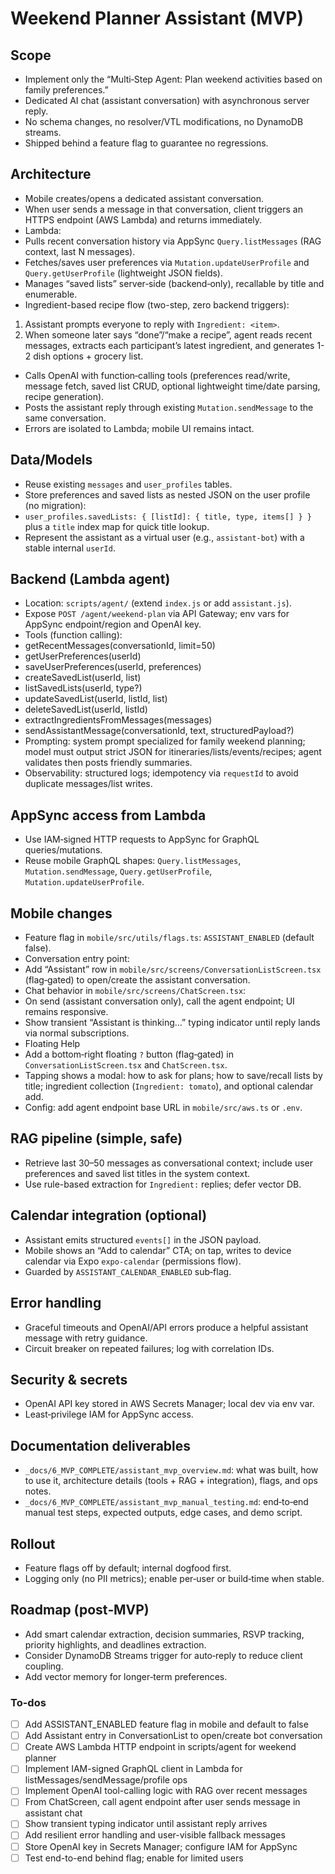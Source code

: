 <!-- 295fc8bc-181a-4ba8-8483-cec2c9934223 dadf0bef-6777-402f-8d46-c50dbd4bace2 -->
# Weekend Planner Assistant (MVP)

## Scope

- Implement only the “Multi‑Step Agent: Plan weekend activities based on family preferences.”
- Dedicated AI chat (assistant conversation) with asynchronous server reply.
- No schema changes, no resolver/VTL modifications, no DynamoDB streams.
- Shipped behind a feature flag to guarantee no regressions.

## Architecture

- Mobile creates/opens a dedicated assistant conversation.
- When user sends a message in that conversation, client triggers an HTTPS endpoint (AWS Lambda) and returns immediately.
- Lambda:
- Pulls recent conversation history via AppSync `Query.listMessages` (RAG context, last N messages).
- Fetches/saves user preferences via `Mutation.updateUserProfile` and `Query.getUserProfile` (lightweight JSON fields).
- Manages “saved lists” server‑side (backend‑only), recallable by title and enumerable.
- Ingredient-based recipe flow (two-step, zero backend triggers):
1) Assistant prompts everyone to reply with `Ingredient: <item>`.
2) When someone later says “done”/“make a recipe”, agent reads recent messages, extracts each participant’s latest ingredient, and generates 1-2 dish options + grocery list.
- Calls OpenAI with function‑calling tools (preferences read/write, message fetch, saved list CRUD, optional lightweight time/date parsing, recipe generation).
- Posts the assistant reply through existing `Mutation.sendMessage` to the same conversation.
- Errors are isolated to Lambda; mobile UI remains intact.

## Data/Models

- Reuse existing `messages` and `user_profiles` tables.
- Store preferences and saved lists as nested JSON on the user profile (no migration):
- `user_profiles.savedLists: { [listId]: { title, type, items[] } }` plus a `title` index map for quick title lookup.
- Represent the assistant as a virtual user (e.g., `assistant-bot`) with a stable internal `userId`.

## Backend (Lambda agent)

- Location: `scripts/agent/` (extend `index.js` or add `assistant.js`).
- Expose `POST /agent/weekend-plan` via API Gateway; env vars for AppSync endpoint/region and OpenAI key.
- Tools (function calling):
- getRecentMessages(conversationId, limit=50)
- getUserPreferences(userId)
- saveUserPreferences(userId, preferences)
- createSavedList(userId, list)
- listSavedLists(userId, type?)
- updateSavedList(userId, listId, list)
- deleteSavedList(userId, listId)
- extractIngredientsFromMessages(messages)
- sendAssistantMessage(conversationId, text, structuredPayload?)
- Prompting: system prompt specialized for family weekend planning; model must output strict JSON for itineraries/lists/events/recipes; agent validates then posts friendly summaries.
- Observability: structured logs; idempotency via `requestId` to avoid duplicate messages/list writes.

## AppSync access from Lambda

- Use IAM‑signed HTTP requests to AppSync for GraphQL queries/mutations.
- Reuse mobile GraphQL shapes: `Query.listMessages`, `Mutation.sendMessage`, `Query.getUserProfile`, `Mutation.updateUserProfile`.

## Mobile changes

- Feature flag in `mobile/src/utils/flags.ts`: `ASSISTANT_ENABLED` (default false).
- Conversation entry point:
- Add “Assistant” row in `mobile/src/screens/ConversationListScreen.tsx` (flag‑gated) to open/create the assistant conversation.
- Chat behavior in `mobile/src/screens/ChatScreen.tsx`:
- On send (assistant conversation only), call the agent endpoint; UI remains responsive.
- Show transient “Assistant is thinking…” typing indicator until reply lands via normal subscriptions.
- Floating Help
- Add a bottom‑right floating `?` button (flag‑gated) in `ConversationListScreen.tsx` and `ChatScreen.tsx`.
- Tapping shows a modal: how to ask for plans; how to save/recall lists by title; ingredient collection (`Ingredient: tomato`), and optional calendar add.
- Config: add agent endpoint base URL in `mobile/src/aws.ts` or `.env`.

## RAG pipeline (simple, safe)

- Retrieve last 30–50 messages as conversational context; include user preferences and saved list titles in the system context.
- Use rule-based extraction for `Ingredient:` replies; defer vector DB.

## Calendar integration (optional)

- Assistant emits structured `events[]` in the JSON payload.
- Mobile shows an “Add to calendar” CTA; on tap, writes to device calendar via Expo `expo-calendar` (permissions flow).
- Guarded by `ASSISTANT_CALENDAR_ENABLED` sub‑flag.

## Error handling

- Graceful timeouts and OpenAI/API errors produce a helpful assistant message with retry guidance.
- Circuit breaker on repeated failures; log with correlation IDs.

## Security & secrets

- OpenAI API key stored in AWS Secrets Manager; local dev via env var.
- Least‑privilege IAM for AppSync access.

## Documentation deliverables

- `_docs/6_MVP_COMPLETE/assistant_mvp_overview.md`: what was built, how to use it, architecture details (tools + RAG + integration), flags, and ops notes.
- `_docs/6_MVP_COMPLETE/assistant_mvp_manual_testing.md`: end‑to‑end manual test steps, expected outputs, edge cases, and demo script.

## Rollout

- Feature flags off by default; internal dogfood first.
- Logging only (no PII metrics); enable per‑user or build‑time when stable.

## Roadmap (post‑MVP)

- Add smart calendar extraction, decision summaries, RSVP tracking, priority highlights, and deadlines extraction.
- Consider DynamoDB Streams trigger for auto‑reply to reduce client coupling.
- Add vector memory for longer‑term preferences.

### To-dos

- [ ] Add ASSISTANT_ENABLED feature flag in mobile and default to false
- [ ] Add Assistant entry in ConversationList to open/create bot conversation
- [ ] Create AWS Lambda HTTP endpoint in scripts/agent for weekend planner
- [ ] Implement IAM-signed GraphQL client in Lambda for listMessages/sendMessage/profile ops
- [ ] Implement OpenAI tool-calling logic with RAG over recent messages
- [ ] From ChatScreen, call agent endpoint after user sends message in assistant chat
- [ ] Show transient typing indicator until assistant reply arrives
- [ ] Add resilient error handling and user-visible fallback messages
- [ ] Store OpenAI key in Secrets Manager; configure IAM for AppSync
- [ ] Test end-to-end behind flag; enable for limited users